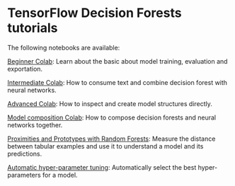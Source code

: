 # TensorFlow Decision Forests tutorials

The following notebooks are available:

[Beginner Colab](beginner_colab.ipynb): Learn about the basic about model
training, evaluation and exportation.

[Intermediate Colab](intermediate_colab.ipynb): How to consume text and combine
decision forest with neural networks.

[Advanced Colab](advanced_colab.ipynb): How to inspect and create model
structures directly.

[Model composition Colab](model_composition_colab.ipynb): How to compose
decision forests and neural networks together.

[Proximities and Prototypes with Random Forests](proximities_colab.ipynb):
Measure the distance between tabular examples and use it to understand a model
and its predictions.

[Automatic hyper-parameter tuning](automatic_tuning_colab.ipynb):
Automatically select the best hyper-parameters for a model.
